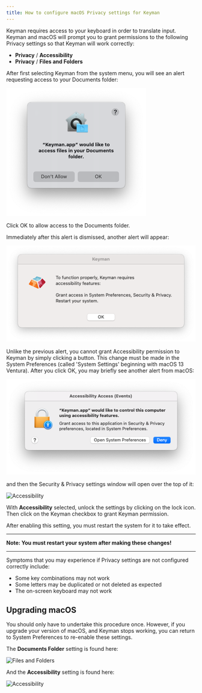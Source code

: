 ```yaml
---
title: How to configure macOS Privacy settings for Keyman
---
```


Keyman requires access to your keyboard in order to translate input. Keyman and macOS  will prompt you to grant permissions to the following Privacy settings so that Keyman will work correctly:

* **Privacy** / **Accessibility**
* **Privacy** / **Files and Folders**

After first selecting Keyman from the system menu, you will see an alert requesting access to your Documents folder:

   ![System Preferences menu](../mac_images/privacy-documents-alert.png)

Click OK to allow access to the Documents folder.

Immediately after this alert is dismissed, another alert will appear:

   ![System Preferences menu](../mac_images/privacy-keyman-alert.png)

Unlike the previous alert, you cannot grant Accessibility permission to Keyman by simply clicking a button. This change must be made in the System Preferences (called 'System Settings' beginning with macOS 13 Ventura). After you click OK, you may briefly see another alert from macOS:

   ![System Preferences menu](../mac_images/privacy-accessibility-alert.png)

and then the Security & Privacy settings window will open over the top of it:

   ![Accessibility](../mac_images/privacy_accessibility.png)

With **Accessibility** selected, unlock the settings by clicking on the lock icon. Then click on the Keyman checkbox to grant Keyman permission.

After enabling this setting, you must restart the system for it to take effect.

----

**Note: You must restart your system after making these changes!**

----

Symptoms that you may experience if Privacy settings are not configured correctly include:

* Some key combinations may not work
* Some letters may be duplicated or not deleted as expected
* The on-screen keyboard may not work

## Upgrading macOS

You should only have to undertake this procedure once. However, if you upgrade your
version of macOS, and Keyman stops working, you can return to System Preferences to re-enable these settings.

The **Documents Folder**  setting is found here:

   ![Files and Folders](../mac_images/privacy_files_and_folders.png)

And the **Accessibility** setting is found here:

   ![Accessibility](../mac_images/privacy_accessibility.png)
